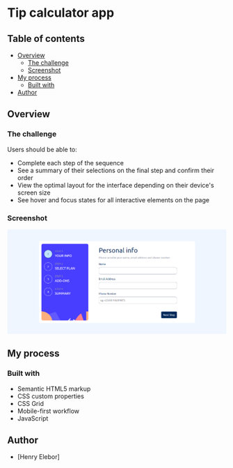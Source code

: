 #  Tip calculator app 

## Table of contents

- [Overview](#overview)
  - [The challenge](#the-challenge)
  - [Screenshot](#screenshot)
- [My process](#my-process)
  - [Built with](#built-with)
- [Author](#author)

## Overview

### The challenge

Users should be able to:

- Complete each step of the sequence
- See a summary of their selections on the final step and confirm their order
- View the optimal layout for the interface depending on their device's screen size
- See hover and focus states for all interactive elements on the page
### Screenshot

![](./form.png)

## My process

### Built with

- Semantic HTML5 markup
- CSS custom properties
- CSS Grid
- Mobile-first workflow
- JavaScript

## Author

- [Henry Elebor]
